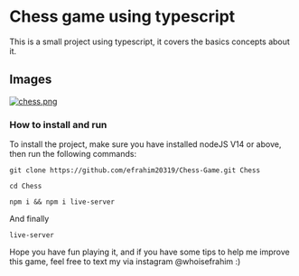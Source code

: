 # Chess game using typescript

This is a small project using typescript, it covers the basics concepts about it.

## Images

[![chess.png](https://i.postimg.cc/kXLdxxWG/chess.png)](https://postimg.cc/D8QDh4j3)

### How to install and run

To install the project, make sure you have installed nodeJS V14 or above, then run the following commands:

```
git clone https://github.com/efrahim20319/Chess-Game.git Chess
```
```
cd Chess
```
```
npm i && npm i live-server
```
And finally
```
live-server
```

Hope you have fun playing it, and if you have some tips to help me improve this game, feel free to text my via instagram @whoisefrahim :)
